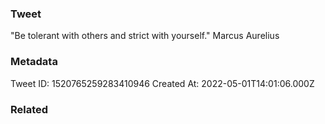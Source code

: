 ### Tweet
"Be tolerant with others and strict with yourself." Marcus Aurelius

### Metadata
Tweet ID: 1520765259283410946
Created At: 2022-05-01T14:01:06.000Z

### Related

